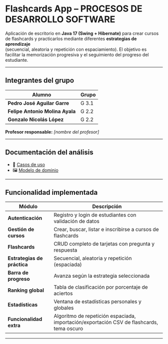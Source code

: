 # Flashcards App – PROCESOS DE DESARROLLO SOFTWARE

Aplicación de escritorio en **Java 17 (Swing + Hibernate)** para crear cursos de
flashcards y practicarlos mediante diferentes **estrategias de aprendizaje**  
(secuencial, aleatoria y repetición con espaciamiento). El objetivo es facilitar
la memorización progresiva y el seguimiento del progreso del estudiante.

---

## Integrantes del grupo

| Alumno | Grupo |
| ------ | ----- |
| **Pedro José Aguilar Garre** | G 3.1 |
| **Felipe Antonio Molina Ayala** | G 2.2 |
| **Gonzalo Nicolás López** | G 2.2 |

**Profesor responsable:** *[nombre del profesor]*

---

## Documentación del análisis

* 📄 [Casos de uso](docs/casos-de-uso.md)  
* 🖼️ [Modelo de dominio](docs/modelo-dominio.png)

---

## Funcionalidad implementada

| Módulo | Descripción |
| ------ | ----------- |
| **Autenticación** | Registro y login de estudiantes con validación de datos |
| **Gestión de cursos** | Crear, buscar, listar e inscribirse a cursos de flashcards |
| **Flashcards** | CRUD completo de tarjetas con pregunta y respuesta |
| **Estrategias de práctica** | Secuencial, aleatoria y repetición (espaciada) |
| **Barra de progreso** | Avanza según la estrategia seleccionada |
| **Ranking global** | Tabla de clasificación por porcentaje de aciertos |
| **Estadísticas** | Ventana de estadísticas personales y globales |
| **Funcionalidad extra** | Algoritmo de repetición espaciada, importación/exportación CSV de flashcards, tema oscuro |

---
